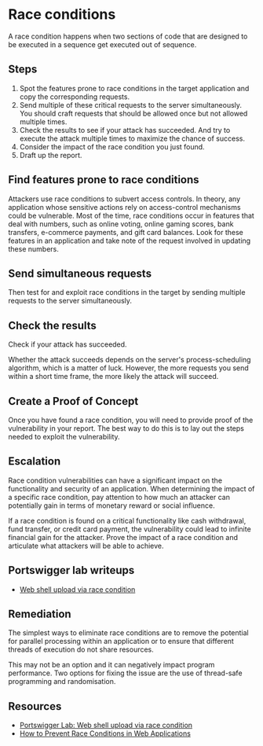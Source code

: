 # Race conditions

A race condition happens when two sections of code that are designed to be executed in a sequence get executed out of sequence.

## Steps

1. Spot the features prone to race conditions in the target application and copy the corresponding requests.
2. Send multiple of these critical requests to the server simultaneously. You should craft requests that should be allowed once but not allowed multiple times.
3. Check the results to see if your attack has succeeded. And try to execute the attack multiple times to maximize the chance of success.
4. Consider the impact of the race condition you just found.
5. Draft up the report.

## Find features prone to race conditions

Attackers use race conditions to subvert access controls. In theory, any application whose sensitive actions rely on access-control mechanisms could be vulnerable. Most of the time, race conditions occur in features that deal with numbers, such as online voting, online gaming scores, bank transfers, e-commerce payments, and gift card balances. Look for these features in an application and take note of the request involved in updating these numbers.

## Send simultaneous requests

Then test for and exploit race conditions in the target by sending multiple requests to the server simultaneously.

## Check the results

Check if your attack has succeeded.

Whether the attack succeeds depends on the server's process-scheduling algorithm, which is a matter of luck. However, the more requests you send within a short time frame, the more likely the attack will succeed.

## Create a Proof of Concept

Once you have found a race condition, you will need to provide proof of the vulnerability in your report. The best way to do this is to lay out the steps needed to exploit the vulnerability.

## Escalation

Race condition vulnerabilities can have a significant impact on the functionality and security of an application. When determining the impact of a specific race condition, pay attention to how much an attacker can potentially gain in terms of monetary reward or social influence.

If a race condition is found on a critical functionality like cash withdrawal, fund transfer, or credit card payment, the vulnerability could lead to infinite financial gain for the attacker. Prove the impact of a race condition and articulate what attackers will be able to achieve.

## Portswigger lab writeups

* [Web shell upload via race condition](../burp/upload/7.md)

## Remediation

The simplest ways to eliminate race conditions are to remove the potential for parallel processing within an application or to ensure that different threads of execution do not share resources.

This may not be an option and it can negatively impact program performance. Two options for fixing the issue are the use of thread-safe programming and randomisation. 

## Resources

* [Portswigger Lab: Web shell upload via race condition](https://portswigger.net/web-security/file-upload/lab-file-upload-web-shell-upload-via-race-condition)
* [How to Prevent Race Conditions in Web Applications](https://www.kroll.com/en/insights/publications/cyber/race-condition-web-applications)



